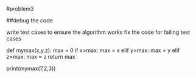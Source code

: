 #problem3

##debug the code

write test cases to ensure the algorithm works
fix the code for failing test cases

def mymax(x,y,z):
  max = 0
  if x>max:
      max = x
  elif y>max:
      max = y
  elif z>max:
      max = z
  return max
    
print(mymax(7,2,3))

